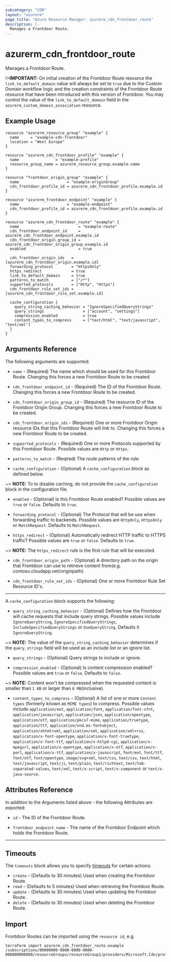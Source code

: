 ```yaml
---
subcategory: "CDN"
layout: "azurerm"
page_title: "Azure Resource Manager: azurerm_cdn_frontdoor_route"
description: |-
  Manages a Frontdoor Route.
---
```


# azurerm_cdn_frontdoor_route

Manages a Frontdoor Route.

!>**IMPORTANT:** On initial creation of the Frontdoor Route resource the `link_to_default_domain` value will always be set to `true` due to the Custom Domain workflow logic and the creation constraints of the Frontdoor Route resource that have been introduced with this version of Frontdoor. You may control the value of the `link_to_default_domain` field in the `azurerm_custom_domain_association` resource.

## Example Usage

```hcl
resource "azurerm_resource_group" "example" {
  name     = "example-cdn-frontdoor"
  location = "West Europe"
}

resource "azurerm_cdn_frontdoor_profile" "example" {
  name                = "example-profile"
  resource_group_name = azurerm_resource_group.example.name
}

resource "frontdoor_origin_group" "example" {
  name                     = "example-originGroup"
  cdn_frontdoor_profile_id = azurerm_cdn_frontdoor_profile.example.id
}

resource "azurerm_frontdoor_endpoint" "example" {
  name                     = "example-endpoint"
  cdn_frontdoor_profile_id = azurerm_cdn_frontdoor_profile.example.id
}

resource "azurerm_cdn_frontdoor_route" "example" {
  name                          = "example-route"
  cdn_frontdoor_endpoint_id     = azurerm_cdn_frontdoor_endpoint.example.id
  cdn_frontdoor_origin_group_id = azurerm_cdn_frontdoor_origin_group.example.id
  enabled                       = true

  cdn_frontdoor_origin_ids   = [azurerm_cdn_frontdoor_origin.example.id]
  forwarding_protocol        = "HttpsOnly"
  https_redirect             = true
  link_to_default_domain     = true
  patterns_to_match          = ["/*"]
  supported_protocols        = ["Http", "Https"]
  cdn_frontdoor_rule_set_ids = [azurerm_cdn_frontdoor_rule_set.example.id]

  cache_configuration {
    query_string_caching_behavior = "IgnoreSpecifiedQueryStrings"
    query_strings                 = ["account", "settings"]
    compression_enabled           = true
    content_types_to_compress     = ["text/html", "text/javascript", "text/xml"]
  }
}
```

## Arguments Reference

The following arguments are supported:

* `name` - (Required) The name which should be used for this Frontdoor Route. Changing this forces a new Frontdoor Route to be created.

* `cdn_frontdoor_endpoint_id` - (Required) The ID of the Frontdoor Route. Changing this forces a new Frontdoor Route to be created.

* `cdn_frontdoor_origin_group_id` - (Required) The resource ID of the Frontdoor Origin Group. Changing this forces a new Frontdoor Route to be created.

* `cdn_frontdoor_origin_ids` - (Required) One or more Frontdoor Origin resource IDs that this Frontdoor Route will link to. Changing this forces a new Frontdoor Route to be created.

* `supported_protocols` - (Required) One or more Protocols supported by this Frontdoor Route. Possible values are `Http` or `Https`.

* `patterns_to_match` - (Reqired) The route patterns of the rule.

* `cache_configuration` - (Optional) A `cache_configuration` block as defined below.

~> **NOTE:** To to disable caching, do not provide the `cache_configuration` block in the configuration file.

* `enabled` - (Optional) Is this Frontdoor Route enabled? Possible values are `true` or `false`. Defaults to `true`.

* `forwarding_protocol` - (Optional) The Protocol that will be use when forwarding traffic to backends. Possible values are `HttpOnly`, `HttpsOnly` or `MatchRequest`. Defaults to `MatchRequest`.

* `https_redirect` - (Optional) Automatically redirect HTTP traffic to HTTPS traffic? Possible values are `true` or `false`. Defaults to `true`.

~> **NOTE:** The `https_redirect` rule is the first rule that will be executed.

* `cdn_frontdoor_origin_path` - (Optional) A directory path on the origin that Frontdoor can use to retrieve content from(e.g. contoso.cloudapp.net/originpath).

* `cdn_frontdoor_rule_set_ids` - (Optional) One or more Frontdoor Rule Set Resource ID's.

---

A `cache_configuration` block supports the following:

* `query_string_caching_behavior` - (Optional) Defines how the Frontdoor will cache requests that include query strings. Possible values include `IgnoreQueryString`, `IgnoreSpecifiedQueryStrings`, `IncludeSpecifiedQueryStrings` or `UseQueryString`. Defaults it `IgnoreQueryString`.

~> **NOTE:** The value of the `query_string_caching_behavior` determines if the `query_strings` field will be used as an include list or an ignore list.

* `query_strings` - (Optional) Query strings to include or ignore.

* `compression_enabled` - (Optional) Is content compression enabled? Possible values are `true` or `false`. Defaults to `false`. 

~> **NOTE:** Content won't be compressed when the requested content is smaller than `1 KB` or larger than `8 MB`(inclusive).

* `content_types_to_compress` - (Optional) A list of one or more `Content types` (formerly known as `MIME types`) to compress. Possible values include `application/eot`, `application/font`, `application/font-sfnt`, `application/javascript`, `application/json`, `application/opentype`, `application/otf`, `application/pkcs7-mime`, `application/truetype`, `application/ttf`, `application/vnd.ms-fontobject`, `application/xhtml+xml`, `application/xml`, `application/xml+rss`, `application/x-font-opentype`, `application/x-font-truetype`, `application/x-font-ttf`, `application/x-httpd-cgi`, `application/x-mpegurl`, `application/x-opentype`, `application/x-otf`, `application/x-perl`, `application/x-ttf`, `application/x-javascript`, `font/eot`, `font/ttf`, `font/otf`, `font/opentype`, `image/svg+xml`, `text/css`, `text/csv`, `text/html`, `text/javascript`, `text/js`, `text/plain`, `text/richtext`, `text/tab-separated-values`, `text/xml`, `text/x-script`, `text/x-component` or `text/x-java-source`.

## Attributes Reference

In addition to the Arguments listed above - the following Attributes are exported:

* `id` - The ID of the Frontdoor Route.

* `frontdoor_endpoint_name` - The name of the Frontdoor Endpoint which holds the Frontdoor Route.

---

## Timeouts

The `timeouts` block allows you to specify [timeouts](https://www.terraform.io/docs/configuration/resources.html#timeouts) for certain actions:

* `create` - (Defaults to 30 minutes) Used when creating the Frontdoor Route.
* `read` - (Defaults to 5 minutes) Used when retrieving the Frontdoor Route.
* `update` - (Defaults to 30 minutes) Used when updating the Frontdoor Route.
* `delete` - (Defaults to 30 minutes) Used when deleting the Frontdoor Route.

## Import

Frontdoor Routes can be imported using the `resource id`, e.g.

```shell
terraform import azurerm_cdn_frontdoor_route.example /subscriptions/00000000-0000-0000-0000-000000000000/resourceGroups/resourceGroup1/providers/Microsoft.Cdn/profiles/profile1/afdEndpoints/endpoint1/routes/route1
```
